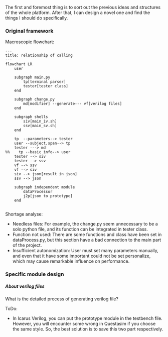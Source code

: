 
The first and foremost thing is to sort out the previous 
ideas and structures of the whole platform. After that, I can design
a novel one and find the things I should do specifically.

### Original framework

Macroscopic flowchart:

```mermaid
---
title: relationship of calling
---
flowchart LR
    user
    
    subgraph main.py
        tp[terminal parser]
        tester[tester class]
    end
    
    subgraph change.py
        md[modifier] --generate--- vf[verilog files]
    end
    
    subgraph shells 
        siv[main_iv.sh]
        ssv[main_sv.sh]
    end
    
    tp  --parameters--> tester
    user --subject,span--> tp
    tester ---> md
%%    tp --basic info--> user
    tester --> siv
    tester --> ssv
    vf --> ssv
    vf --> siv
    siv --> json[result in json]
    ssv --> json
    
    subgraph independent module
        dataProcessor
        j2p[json to prototype]
    end
    
```

Shortage analyse:
- Needless files: For example, the change.py seem unnecessary to be a solo python file, and its function 
can be integrated in tester class.
- Function not used: There are some functions and class have been set in dataProcess.py, but this section have a 
bad connection to the main part of the project.
- Insufficient autonomization: User must set many parameters manually, and even that it have some important could not 
be set personalize, which may cause remarkable influence on performance.

### Specific module design

##### About verilog files

What is the detailed process of generating verilog file?

ToDo:
- In Icarus Verilog, you can put the prototype module in the testbench file. However, you will encounter some wrong in 
Questasim if you choose the same style. So, the best solution is to save this two part respectively. 